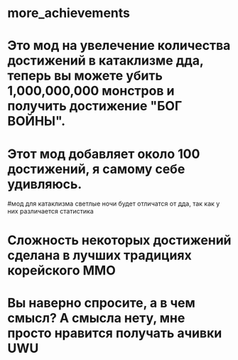 # more_achievements

# Это мод на увелечение количества достижений в катаклизме дда, теперь вы можете убить 1,000,000,000 монстров и получить достижение "БОГ ВОЙНЫ".
# Этот мод добавляет около 100 достижений, я самому себе удивляюсь.
#мод для катаклизма светлые ночи будет отличатся от дда, так как у них различается статистика
# Сложность некоторых достижений сделана в лучших традициях корейского ММО 
# Вы наверно спросите, а в чем смысл? А смысла нету, мне просто нравится получать ачивки UWU
